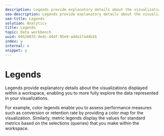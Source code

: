 ```yaml
---
description: Legends provide explanatory details about the visualizations displayed within a workspace, enabling you to more fully explore the data represented in your visualizations.
seo-description: Legends provide explanatory details about the visualizations displayed within a workspace, enabling you to more fully explore the data represented in your visualizations.
seo-title: Legends
solution: Analytics
title: Legends
topic: Data workbench
uuid: 60520833-dedc-44df-95e9-a4da17ad4b16
index: y
internal: n
snippet: y
---
```


# Legends

Legends provide explanatory details about the visualizations displayed within a workspace, enabling you to more fully explore the data represented in your visualizations.

 For example, color legends enable you to assess performance measures such as conversion or retention rate by providing a color map for the visualization. Similarly, metric legends display the values for standard metrics based on the selections (queries) that you make within the workspace. 
